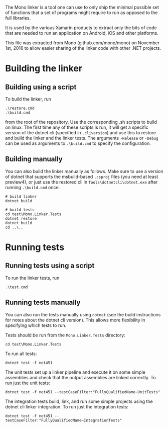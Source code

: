 The Mono linker is a tool one can use to only ship the minimal
possible set of functions that a set of programs might require to run
as opposed to the full libraries.

It is used by the various Xamarin products to extract only the bits of
code that are needed to run an application on Android, iOS and other
platforms.

This file was extracted from Mono (github.com/mono/mono) on November
1st, 2016 to allow easier sharing of the linker code with other .NET
projects.


# Building the linker

## Building using a script

To build the linker, run

```
.\restore.cmd
.\build.cmd
```

from the root of the repository. Use the corresponding .sh scripts to
build on linux. The first time any of these scripts is run, it will
get a specific version of the dotnet cli (specified in `.cliversion`)
and use this to restore and build the linker and the linker tests. The
arguments `-Release` or `-Debug` can be used as arguments to
`.\build.cmd` to specify the configuration.

## Building manually

You can also build the linker manually as follows. Make sure to use a
version of dotnet that supports the msbuild-based `.csproj` files (you
need at least preview4), or just use the restored cli in
`Tools\dotnetcli\dotnet.exe` after running `.\build.cmd` once.

```
# build linker
dotnet build

# build tests
cd test\Mono.Linker.Tests
dotnet restore
dotnet build
cd ..\..
```

# Running tests

## Running tests using a script

To run the linker tests, run

```
.\test.cmd
```

## Running tests manually

You can also run the tests manually using `dotnet` (see the build
instructions for notes about the dotnet cli version). This allows more
flexibility in specifying which tests to run.

Tests should be run from the `Mono.Linker.Tests` directory:

```
cd test\Mono.Linker.Tests
```

To run all tests:

```
dotnet test -f net451
```

The unit tests set up a linker pipeline and execute it on some simple
assemblies and check that the output assemblies are linked
correctly. To run just the unit tests:

```
dotnet test -f net451 --testCaseFilter:"FullyQualifiedName~UnitTests"
```

The integration tests build, link, and run some simple projects using
the dotnet cli linker integration. To run just the integration tests:

```
dotnet test -f net451 --testCaseFilter:"FullyQualifiedName~IntegrationTests"
```
